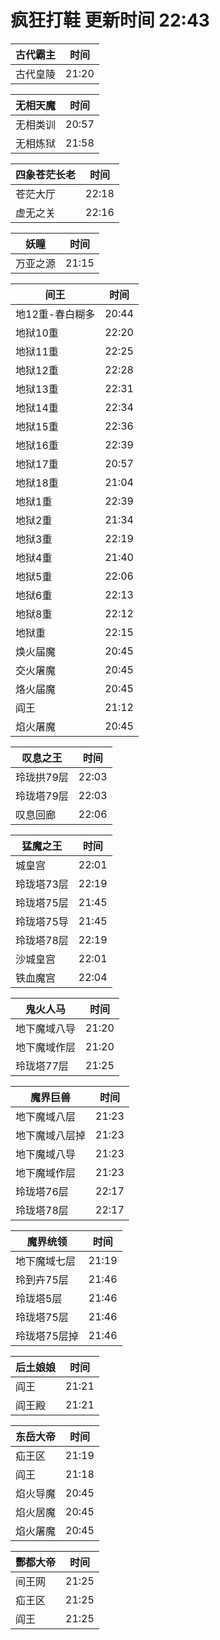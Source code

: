 # 疯狂打鞋 更新时间 22:43

| 古代霸主   | 时间    |
|--------|-------|
| 古代皇陵 | 21:20 |

| 无相天魔   | 时间    |
|--------|-------|
| 无相类训 | 20:57 |
| 无相炼狱 | 21:58 |

| 四象苍茫长老   | 时间    |
|--------|-------|
| 苍茫大厅 | 22:18 |
| 虚无之关 | 22:16 |

| 妖瞳   | 时间    |
|--------|-------|
| 万亚之源 | 21:15 |

| 间王   | 时间    |
|--------|-------|
| 地12重-春白糊多 | 20:44 |
| 地狱10重 | 22:20 |
| 地狱11重 | 22:25 |
| 地狱12重 | 22:28 |
| 地狱13重 | 22:31 |
| 地狱14重 | 22:34 |
| 地狱15重 | 22:36 |
| 地狱16重 | 22:39 |
| 地狱17重 | 20:57 |
| 地狱18重 | 21:04 |
| 地狱1重 | 22:39 |
| 地狱2重 | 21:34 |
| 地狱3重 | 22:19 |
| 地狱4重 | 21:40 |
| 地狱5重 | 22:06 |
| 地狱6重 | 22:13 |
| 地狱8重 | 22:12 |
| 地狱重 | 22:15 |
| 焕火届魔 | 20:45 |
| 交火屠魔 | 20:45 |
| 烙火届魔 | 20:45 |
| 阎王 | 21:12 |
| 焰火屠魔 | 20:45 |

| 叹息之王   | 时间    |
|--------|-------|
| 玲珑拱79层 | 22:03 |
| 玲珑塔79层 | 22:03 |
| 叹息回廊 | 22:06 |

| 猛魔之王   | 时间    |
|--------|-------|
| 城皇宫 | 22:01 |
| 玲珑塔73层 | 22:19 |
| 玲珑塔75层 | 21:45 |
| 玲珑塔75导 | 21:45 |
| 玲珑塔78层 | 22:19 |
| 沙城皇宫 | 22:01 |
| 铁血魔宫 | 22:04 |

| 鬼火人马   | 时间    |
|--------|-------|
| 地下魔域八导 | 21:20 |
| 地下魔域作层 | 21:20 |
| 玲珑塔77层 | 21:25 |

| 魔界巨兽   | 时间    |
|--------|-------|
| 地下魔域八层 | 21:23 |
| 地下魔域八层掉 | 21:23 |
| 地下魔域八导 | 21:23 |
| 地下魔域作层 | 21:23 |
| 玲珑塔76层 | 22:17 |
| 玲珑塔78层 | 22:17 |

| 魔界统领   | 时间    |
|--------|-------|
| 地下魔域七层 | 21:19 |
| 玲到卉75层 | 21:46 |
| 玲珑塔5层 | 21:46 |
| 玲珑塔75层 | 21:46 |
| 玲珑塔75层掉 | 21:46 |

| 后土娘娘   | 时间    |
|--------|-------|
| 阎王 | 21:21 |
| 阎王殿 | 21:21 |

| 东岳大帝   | 时间    |
|--------|-------|
| 疝王区 | 21:19 |
| 阎王 | 21:18 |
| 焰火导魔 | 20:45 |
| 焰火居魔 | 20:45 |
| 焰火屠魔 | 20:45 |

| 酆都大帝   | 时间    |
|--------|-------|
| 间王网 | 21:25 |
| 疝王区 | 21:25 |
| 阎王 | 21:25 |